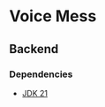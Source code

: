 # Voice Mess

## Backend

### Dependencies
- [JDK 21](https://www.oracle.com/java/technologies/downloads/#jdk21-windows)
  

